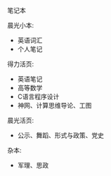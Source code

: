 笔记本

晨光小本:
- 英语词汇
- 个人笔记

得力活页:
- 英语笔记
- 高等数学
- C语言程序设计
- 神网、计算思维导论、工图

晨光活页:
- 公示、舞蹈、形式与政策、党史

杂本:
- 军理、思政